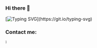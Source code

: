 ### Hi there 👋
[![Typing SVG](https://readme-typing-svg.demolab.com?&color=C33030E7&pause=1000&lines=I'm+@hydraponique;Researcher+in+System+Security;Software+Engineer;Backend+Developer;Reverse+Engineering;Nice+to+meet+you!)](https://git.io/typing-svg)
### Contact me: 
<a href="https://t.me/hydraponique"><img src="https://upload.wikimedia.org/wikipedia/commons/thumb/8/83/Telegram_2019_Logo.svg/2048px-Telegram_2019_Logo.svg.png" width="5%">

